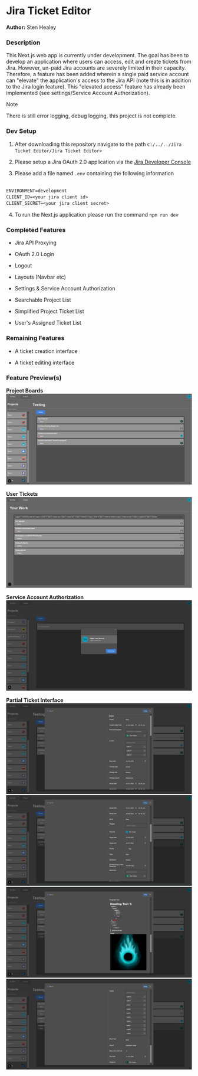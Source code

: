 # Jira Ticket Editor

**Author:** Sten Healey


### **Description**
This Next.js web app is currently under development. The goal has been to develop an application where users can access, edit and create tickets from Jira. However, un-paid Jira accounts are severely limited in their capacity. Therefore, a feature has been added wherein a single paid service account can "elevate" the application's access to the Jira API (note this is in addition to the Jira login feature). This "elevated access" feature has already been implemented (see settings/Service Account Authorization).

> [!Note] 
> There is still error logging, debug logging, this project is not complete.


### **Dev Setup**

1. After downloading this repository navigate to the path `C:/../../Jira Ticket Editor/Jira Ticket Editor>`

2. Please setup a Jira OAuth 2.0 application via the [Jira Developer Console](https://developer.atlassian.com/console/myapps/)

3. Please add a file named `.env` containing the following information

```txt

ENVIRONMENT=development
CLIENT_ID=<your jira client id>
CLIENT_SECRET=<your jira client secret>

```

4. To run the Next.js application please run the command `npm run dev`


### **Completed Features**

- Jira API Proxying

- OAuth 2.0 Login

- Logout

- Layouts (Navbar etc)

- Settings & Service Account Authorization

- Searchable Project List

- Simplified Project Ticket List

- User's Assigned Ticket List

### **Remaining Features**

- A ticket creation interface

- A ticket editing interface

### **Feature Preview(s)**

**Project Boards**
![Project Board UI/UX Design](/Docs/Project%20Boards.png)

**User Tickets**
![User Ticket Board UI/UX Design](/Docs/User%20Tickets.png)

**Service Account Authorization**
![Service Account Authoirzation](/Docs/Service%20Account%20Authorization.png)

**Partial Ticket Interface**
![Ticket Interface Part 1](/Docs/Incomplete%20Ticket%20Interface%20Part%201.png)
![Ticket Interface Part 2](/Docs/Incomplete%20Ticket%20Interface%20Part%202.png)
![Ticket Interface Part 3](/Docs/Incomplete%20Ticket%20Interface%20Part%203.png)
![Ticket Interface Part 4](/Docs/Incomplete%20Ticket%20Interface%20Part%204.png)